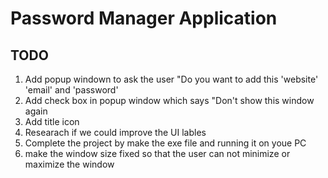 # Password Manager Application

## TODO
1. Add popup windown to ask the user "Do you want to add this 'website' 'email' and 'password'
2. Add check box in popup window which says "Don't show this window again
3. Add title icon
4. Researach if we could improve the UI lables
5. Complete the project by make the exe file and running it on youe PC
6. make the window size fixed so that the user can not minimize or maximize the window
